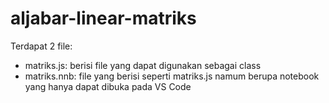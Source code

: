 # aljabar-linear-matriks
Terdapat 2 file:
- matriks.js: berisi file yang dapat digunakan sebagai class
- matriks.nnb: file yang berisi seperti matriks.js namum berupa notebook yang hanya dapat dibuka pada VS Code
